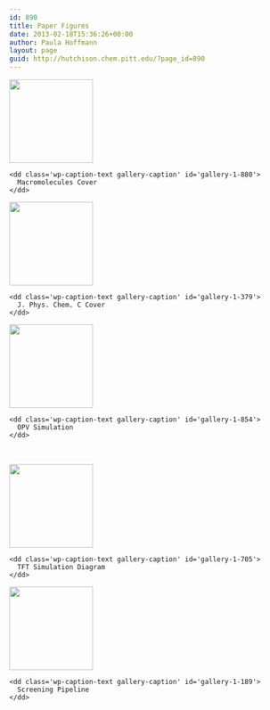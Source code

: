 ```yaml
---
id: 890
title: Paper Figures
date: 2013-02-18T15:36:26+00:00
author: Paula Hoffmann
layout: page
guid: http://hutchison.chem.pitt.edu/?page_id=890
---
```

<div id='gallery-1' class='gallery galleryid-890 gallery-columns-3 gallery-size-thumbnail'>
  <dl class='gallery-item'>
    <dt class='gallery-icon landscape'>
      <a href='http://hutchison.chem.pitt.edu/2013/02/sequence-matters-modulating-electronic-and-optical-properties-of-conjugated-oligomers-via-tailored-sequence/macromoleculescover/'><img width="150" height="150" src="https://i1.wp.com/hutchison.chem.pitt.edu/wordpress/wp-content/uploads/2013/02/MacromoleculesCover11.png?resize=150%2C150" class="attachment-thumbnail size-thumbnail" alt="" aria-describedby="gallery-1-880" srcset="https://i1.wp.com/hutchison.chem.pitt.edu/wordpress/wp-content/uploads/2013/02/MacromoleculesCover11.png?resize=150%2C150 150w, https://i1.wp.com/hutchison.chem.pitt.edu/wordpress/wp-content/uploads/2013/02/MacromoleculesCover11.png?zoom=2&resize=150%2C150 300w, https://i1.wp.com/hutchison.chem.pitt.edu/wordpress/wp-content/uploads/2013/02/MacromoleculesCover11.png?zoom=3&resize=150%2C150 450w" sizes="(max-width: 150px) 100vw, 150px" data-recalc-dims="1" /></a>
    </dt>
    
    <dd class='wp-caption-text gallery-caption' id='gallery-1-880'>
      Macromolecules Cover
    </dd>
  </dl>
  
  <dl class='gallery-item'>
    <dt class='gallery-icon portrait'>
      <a href='http://hutchison.chem.pitt.edu/2011/08/optimal-photovoltaic-paper-on-cover-of-j-phys-chem-c/jpccck_v115i032-indd/'><img width="150" height="150" src="https://i1.wp.com/hutchison.chem.pitt.edu/wordpress/wp-content/uploads/2011/08/jpccck_v115i03211.jpg?resize=150%2C150" class="attachment-thumbnail size-thumbnail" alt="" aria-describedby="gallery-1-379" srcset="https://i1.wp.com/hutchison.chem.pitt.edu/wordpress/wp-content/uploads/2011/08/jpccck_v115i03211.jpg?resize=150%2C150 150w, https://i1.wp.com/hutchison.chem.pitt.edu/wordpress/wp-content/uploads/2011/08/jpccck_v115i03211.jpg?zoom=2&resize=150%2C150 300w, https://i1.wp.com/hutchison.chem.pitt.edu/wordpress/wp-content/uploads/2011/08/jpccck_v115i03211.jpg?zoom=3&resize=150%2C150 450w" sizes="(max-width: 150px) 100vw, 150px" data-recalc-dims="1" /></a>
    </dt>
    
    <dd class='wp-caption-text gallery-caption' id='gallery-1-379'>
      J. Phys. Chem. C Cover
    </dd>
  </dl>
  
  <dl class='gallery-item'>
    <dt class='gallery-icon landscape'>
      <a href='http://hutchison.chem.pitt.edu/2012/12/monte-carlo-simulations-of-charge-transport-in-2d-organic-photovoltaics/toc300dpi/'><img width="150" height="150" src="https://i0.wp.com/hutchison.chem.pitt.edu/wordpress/wp-content/uploads/2012/12/toc300dpi11.png?resize=150%2C150" class="attachment-thumbnail size-thumbnail" alt="" aria-describedby="gallery-1-854" srcset="https://i0.wp.com/hutchison.chem.pitt.edu/wordpress/wp-content/uploads/2012/12/toc300dpi11.png?resize=150%2C150 150w, https://i0.wp.com/hutchison.chem.pitt.edu/wordpress/wp-content/uploads/2012/12/toc300dpi11.png?resize=300%2C300 300w, https://i0.wp.com/hutchison.chem.pitt.edu/wordpress/wp-content/uploads/2012/12/toc300dpi11.png?w=600 600w" sizes="(max-width: 150px) 100vw, 150px" data-recalc-dims="1" /></a>
    </dt>
    
    <dd class='wp-caption-text gallery-caption' id='gallery-1-854'>
      OPV Simulation
    </dd>
  </dl>
  
  <br style="clear: both" />
  
  <dl class='gallery-item'>
    <dt class='gallery-icon landscape'>
      <a href='http://hutchison.chem.pitt.edu/2012/09/simulating-charge-injection-and-dynamics-in-micro-scale-organic-field-effect-transistors/toc2_300dpi/'><img width="150" height="150" src="https://i0.wp.com/hutchison.chem.pitt.edu/wordpress/wp-content/uploads/2012/09/toc2_300dpi11.png?resize=150%2C150" class="attachment-thumbnail size-thumbnail" alt="" aria-describedby="gallery-1-705" srcset="https://i0.wp.com/hutchison.chem.pitt.edu/wordpress/wp-content/uploads/2012/09/toc2_300dpi11.png?resize=150%2C150 150w, https://i0.wp.com/hutchison.chem.pitt.edu/wordpress/wp-content/uploads/2012/09/toc2_300dpi11.png?zoom=2&resize=150%2C150 300w, https://i0.wp.com/hutchison.chem.pitt.edu/wordpress/wp-content/uploads/2012/09/toc2_300dpi11.png?zoom=3&resize=150%2C150 450w" sizes="(max-width: 150px) 100vw, 150px" data-recalc-dims="1" /></a>
    </dt>
    
    <dd class='wp-caption-text gallery-caption' id='gallery-1-705'>
      TFT Simulation Diagram
    </dd>
  </dl>
  
  <dl class='gallery-item'>
    <dt class='gallery-icon landscape'>
      <a href='http://hutchison.chem.pitt.edu/people/screeningpipeline-009/'><img width="150" height="150" src="https://i2.wp.com/hutchison.chem.pitt.edu/wordpress/wp-content/uploads/2011/07/screeningpipeline-00911.png?resize=150%2C150" class="attachment-thumbnail size-thumbnail" alt="" aria-describedby="gallery-1-189" srcset="https://i2.wp.com/hutchison.chem.pitt.edu/wordpress/wp-content/uploads/2011/07/screeningpipeline-00911.png?resize=150%2C150 150w, https://i2.wp.com/hutchison.chem.pitt.edu/wordpress/wp-content/uploads/2011/07/screeningpipeline-00911.png?zoom=2&resize=150%2C150 300w, https://i2.wp.com/hutchison.chem.pitt.edu/wordpress/wp-content/uploads/2011/07/screeningpipeline-00911.png?zoom=3&resize=150%2C150 450w" sizes="(max-width: 150px) 100vw, 150px" data-recalc-dims="1" /></a>
    </dt>
    
    <dd class='wp-caption-text gallery-caption' id='gallery-1-189'>
      Screening Pipeline
    </dd>
  </dl>
  
  <br style='clear: both' />
</div>